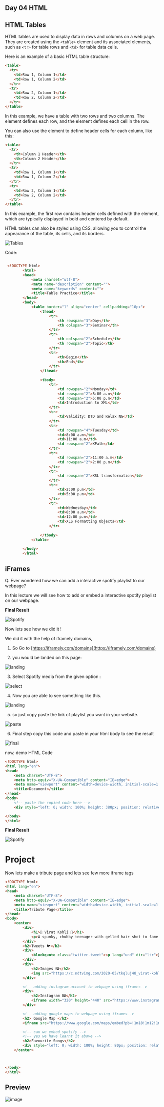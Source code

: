 ## Day 04 HTML

## HTML Tables 
HTML tables are used to display data in rows and columns on a web page. They are created using the ``<table>`` element and its associated elements, such as ``<tr>`` for table rows and ``<td>`` for table data cells.

Here is an example of a basic HTML table structure:
```html
<table>
  <tr>
    <td>Row 1, Column 1</td>
    <td>Row 1, Column 2</td>
  </tr>
  <tr>
    <td>Row 2, Column 1</td>
    <td>Row 2, Column 2</td>
  </tr>
</table>
```
In this example, we have a table with two rows and two columns. The <tr> element defines each row, and the <td> element defines each cell in the row.

You can also use the <th> element to define header cells for each column, like this:
```html
<table>
  <tr>
    <th>Column 1 Header</th>
    <th>Column 2 Header</th>
  </tr>
  <tr>
    <td>Row 1, Column 1</td>
    <td>Row 1, Column 2</td>
  </tr>
  <tr>
    <td>Row 2, Column 1</td>
    <td>Row 2, Column 2</td>
  </tr>
</table>
```
In this example, the first row contains header cells defined with the <th> element, which are typically displayed in bold and centered by default.

HTML tables can also be styled using CSS, allowing you to control the appearance of the table, its cells, and its borders.


![Tables](../Images/tables.gif)

Code: 
```html

 <!DOCTYPE html>
        <html>
        <head>
            <meta charset="utf-8">
            <meta name="description" content="">
            <meta name="keywords" content="">
            <title>Table Practice</title>
        </head>
        <body>
            <table border="1" align="center" cellpadding="10px">
                <thead>
                    <tr>
                        <th rowspan="3">Day</th>
                        <th colspan="3">Seminar</th>
                    </tr>
                    <tr>
                        <th colspan="2">Schedule</th>
                        <th rowspan="2">Topic</th>
                    </tr>
                    <tr>
                        <th>Begin</th>
                        <th>End</th>
                    </tr>
                </thead>
        
                <tbody>
                    <tr>
                        <td rowspan="2">Monday</td>
                        <td rowspan="2">8:00 a.m</td>
                        <td rowspan="2">5:00 p.m</td>
                        <td>Introduction to XML</td>
                    </tr>
                    <tr>
                        <td>Validity: DTD and Relax NG</td>
                    </tr>
                    <tr>
                        <td rowspan="4">Tuesday</td>
                        <td>8:00 a.m</td>
                        <td>11:00 a.m</td>
                        <td rowspan="2">XPath</td>
                    </tr>
                    <tr>
                        <td rowspan="2">11:00 a.m</td>
                        <td rowspan="2">2:00 p.m</td>
                    </tr>
                    <tr>
                        <td rowspan="2">XSL transformation</td>
                    </tr>
                    <tr>
                        <td>2:00 p.m</td>
                        <td>5:00 p.m</td>
                    </tr>
                    <tr>
                        <td>Wednesday</td>
                        <td>8:00 a.m</td>
                        <td>12:00 p.m</td>
                        <td>XLS Formatting Objects</td>
                    </tr>
        
                </tbody>
            </table>
        
        </body>
        </html>
```        

## iFrames

Q. Ever wondered how we can add a interactive spotify playlist to our webpage?

In this lecture we will see how to add or embed a interactive spotify playlist on our webpage.

**Final Result**

![Spotify](../Images/spotify.png)

Now lets see how we did it !

We did it with the help of iframely domains,

1. So Go to [https://iframely.com/domains](https://iframely.com/domains)

2. you would be landed on this page:

![landing](../Images/landing.png)

3. Select Spotify media from the given option :

![select](../Images/select.png)

4. Now you are able to see something like this.

![landing](../Images/landing2.png)

5. so just copy paste the link of playlist you want in your website.

![paste](../Images/paste.png)

6. Final step copy this code and paste in your html body to see the result

![final](../Images/final.png)

now, demo HTML Code

```html
<!DOCTYPE html>
<html lang="en">
<head>
    <meta charset="UTF-8">
    <meta http-equiv="X-UA-Compatible" content="IE=edge">
    <meta name="viewport" content="width=device-width, initial-scale=1.0">
    <title>Document</title>
</head>
<body>
    <!-- paste the copied code here -->
    <div style="left: 0; width: 100%; height: 380px; position: relative;"><iframe src="https://open.spotify.com/embed/playlist/5ABHKGoOzxkaa28ttQV9sE?utm_source=oembed" style="top: 0; left: 0; width: 100%; height: 100%; position: absolute; border: 0;" allowfullscreen allow="clipboard-write; encrypted-media; fullscreen; picture-in-picture;"></iframe></div>

</body>
</html>
```

**Final Result**

![Spotify](../Images/spotify.png)


# Project

Now lets make a tribute page and lets see few more iframe tags

```html
<!DOCTYPE html>
<html lang="en">
<head>
    <meta charset="UTF-8">
    <meta http-equiv="X-UA-Compatible" content="IE=edge">
    <meta name="viewport" content="width=device-width, initial-scale=1.0">
    <title>Tribute Page</title>
</head>
<body>
    <center>
        <div>
            <h1>🏏 Virat Kohli 🏏</h1>
            <p>A spunky, chubby teenager with gelled hair shot to fame after leading India to glory in the Under-19 World Cup at Kuala Lumpur in early 2008. In an Indian team filled with saint-like icons worthy of their own hagiographies, Virat Kohli, with his most un-Indian, 'bad-boy' intensity, would clearly be an outcast.</p>
        </div>
        <h2>Tweets 🐦</h2>
        <div>
            <blockquote class="twitter-tweet"><p lang="und" dir="ltr">🌊☀️ <a href="https://t.co/VBVvlIIvLh">pic.twitter.com/VBVvlIIvLh</a></p>&mdash; Virat Kohli (@imVkohli) <a href="https://twitter.com/imVkohli/status/1535961086012235776?ref_src=twsrc%5Etfw">June 12, 2022</a></blockquote> <script async src="https://platform.twitter.com/widgets.js" charset="utf-8"></script>
        </div>
        <div>
            <h2>Images 🖼️</h2>
            <img src="https://c.ndtvimg.com/2020-05/tkqluj48_virat-kohli-afp_625x300_30_May_20.jpg" height="500px" width="500px">
        </div>

        <!-- adding instagram account to webpage using iframes-->
        <div>
            <h2>Instagram 🖼️</h2>
            <iframe width="320" height="440" src="https://www.instagram.com/p/CedeaFMAf0n/embed" frameborder="0"></iframe>
        </div>

        <!-- adding google maps to webpage using iframes-->
        <h2> Google Map </h2>
        <iframe src="https://www.google.com/maps/embed?pb=!1m18!1m12!1m3!1d3549.400553850174!2d78.03995351503737!3d27.175144783015277!2m3!1f0!2f0!3f0!3m2!1i1024!2i768!4f13.1!3m3!1m2!1s0x39747121d702ff6d%3A0xdd2ae4803f767dde!2sTaj%20Mahal!5e0!3m2!1sen!2sin!4v1655138264150!5m2!1sen!2sin" width="400" height="400" style="border:0;" allowfullscreen="" loading="lazy" referrerpolicy="no-referrer-when-downgrade"></iframe>

        <!-- can we embed spotify -->
        <!-- yes we have learnt it above -->
        <h2>Favourite Songs</h2>
        <div style="left: 0; width: 100%; height: 80px; position: relative;"><iframe src="https://open.spotify.com/embed/playlist/5a2OuIJ1kEttA8X3PaewlI?utm_source=oembed" style="top: 0; left: 0; width: 100%; height: 100%; position: absolute; border: 0;" allowfullscreen allow="clipboard-write; encrypted-media; fullscreen; picture-in-picture;"></iframe></div>
    </center>



</body>
</html>
```

## Preview
![image](../Images/Screenshot%202022-09-17%20at%2012.32.10%20PM.png)

